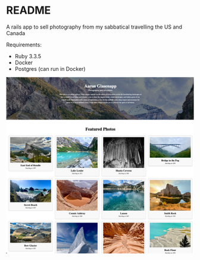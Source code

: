 # README

A rails app to sell photography from my sabbatical travelling the US and Canada

Requirements:

* Ruby 3.3.5
* Docker
* Postgres (can run in Docker)

![Home Page](sample_screenshot.png)
